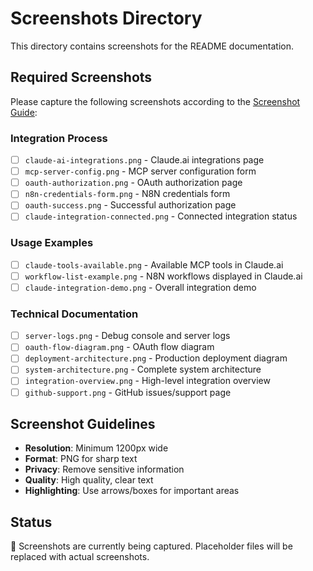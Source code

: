 # Screenshots Directory

This directory contains screenshots for the README documentation.

## Required Screenshots

Please capture the following screenshots according to the [Screenshot Guide](../SCREENSHOT_GUIDE.md):

### Integration Process
- [ ] `claude-ai-integrations.png` - Claude.ai integrations page
- [ ] `mcp-server-config.png` - MCP server configuration form  
- [ ] `oauth-authorization.png` - OAuth authorization page
- [ ] `n8n-credentials-form.png` - N8N credentials form
- [ ] `oauth-success.png` - Successful authorization page
- [ ] `claude-integration-connected.png` - Connected integration status

### Usage Examples  
- [ ] `claude-tools-available.png` - Available MCP tools in Claude.ai
- [ ] `workflow-list-example.png` - N8N workflows displayed in Claude.ai
- [ ] `claude-integration-demo.png` - Overall integration demo

### Technical Documentation
- [ ] `server-logs.png` - Debug console and server logs
- [ ] `oauth-flow-diagram.png` - OAuth flow diagram
- [ ] `deployment-architecture.png` - Production deployment diagram
- [ ] `system-architecture.png` - Complete system architecture
- [ ] `integration-overview.png` - High-level integration overview
- [ ] `github-support.png` - GitHub issues/support page

## Screenshot Guidelines

- **Resolution**: Minimum 1200px wide
- **Format**: PNG for sharp text
- **Privacy**: Remove sensitive information
- **Quality**: High quality, clear text
- **Highlighting**: Use arrows/boxes for important areas

## Status

🚧 Screenshots are currently being captured. Placeholder files will be replaced with actual screenshots.
